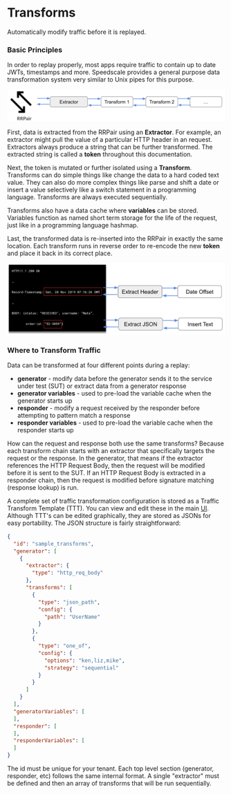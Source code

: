 
# Transforms

Automatically modify traffic before it is replayed.

### Basic Principles

In order to replay properly, most apps require traffic to contain up to date JWTs, timestamps and more. Speedscale provides a general purpose data transformation system very similar to Unix pipes for this purpose.

![Data is extracted, transformed and re-inserted into the RRPair](./transform_1.png)

First, data is extracted from the RRPair using an **Extractor**. For example, an extractor might pull the value of a particular HTTP header in an request. Extractors always produce a string that can be further transformed. The extracted string is called a **token** throughout this documentation.

Next, the token is mutated or further isolated using a **Transform**. Transforms can do simple things like change the data to a hard coded text value. They can also do more complex things like parse and shift a date or insert a value selectively like a switch statement in a programming language. Transforms are always executed sequentially.

Transforms also have a data cache where **variables** can be stored. Variables function as named short term storage for the life of the request, just like in a programming language hashmap.

Last, the transformed data is re-inserted into the RRPair in exactly the same location. Each transform runs in reverse order to re-encode the new **token** and place it back in its correct place.

![Concrete example of two transforms](./transform_2.png)

### Where to Transform Traffic

Data can be transformed at four different points during a replay:

* **generator** - modify data before the generator sends it to the service under test (SUT) or extract data from a generator response
* **generator variables** - used to pre-load the variable cache when the generator starts up
* **responder** - modify a request received by the responder before attempting to pattern match a response
* **responder variables** - used to pre-load the variable cache when the responder starts up

How can the request and response both use the same transforms? Because each transform chain starts with an extractor that specifically targets the request or the response. In the generator, that means if the extractor references the HTTP Request Body, then the request will be modified before it is sent to the SUT. If an HTTP Request Body is extracted in a responder chain, then the request is modified before signature matching (response lookup) is run.

A complete set of traffic transformation configuration is stored as a Traffic Transform Template (TTT). You can view and edit these in the main [UI](https://app.speedscale.com/trafficTransforms). Although TTT's can be edited graphically, they are stored as JSONs for easy portability.  The JSON structure is fairly straightforward:

```json
{
  "id": "sample_transforms",
  "generator": [
    {
      "extractor": {
        "type": "http_req_body"
      },
      "transforms": [
        {
          "type": "json_path",
          "config": {
            "path": "UserName"
          }
        },
        {
          "type": "one_of",
          "config": {
            "options": "ken,liz,mike",
            "strategy": "sequential"
          }
        }
      ]
    }
  ],
  "generatorVariables": [
  ],
  "responder": [
  ],
  "responderVariables": [
  ]
}
```

The id must be unique for your tenant. Each top level section (generator, responder, etc) follows the same internal format.  A single "extractor" must be defined and then an array of transforms that will be run sequentially.

